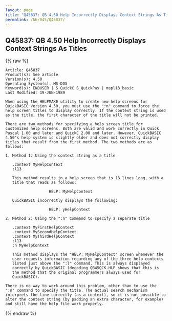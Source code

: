 ```yaml
---
layout: page
title: "Q45837: QB 4.50 Help Incorrectly Displays Context Strings As Titles"
permalink: /kb/045/Q45837/
---
```


## Q45837: QB 4.50 Help Incorrectly Displays Context Strings As Titles

{% raw %}

	Article: Q45837
	Product(s): See article
	Version(s): 4.50
	Operating System(s): MS-DOS
	Keyword(s): ENDUSER | S_QuickC S_QuickPas | mspl13_basic
	Last Modified: 19-JUN-1989
	
	When using the HELPMAKE utility to create new help screens for
	QuickBASIC Version 4.50, you must use the ":n" command to force the
	help screen titles to display correctly. If the context string is used
	as the title, the first character of the title will not be printed.
	
	There are two methods for specifying a help screen title for
	customized help screens. Both are valid and work correctly in Quick
	Pascal 1.00 and later and QuickC 2.00 and later. However, QuickBASIC
	4.50's help system is slightly older and does not correctly display
	titles that result from the first method. The two methods are as
	follows:
	
	1. Method 1: Using the context string as a title
	
	   .context MyHelpContext
	   :l13
	
	   This method results in a help screen that is 13 lines long, with a
	   title that reads as follows:
	
	                   HELP: MyHelpContext
	
	   QuickBASIC incorrectly displays the following:
	
	                   HELP: yHelpContext
	
	2. Method 2: Using the ":n" Command to specify a separate title
	
	   .context MyFirstHelpContext
	   .context MySecondHelpContext
	   .context MyThirdHelpContext
	   :l13
	   :n MyHelpContext
	
	   This method displays the "HELP: MyHelpContext" screen whenever the
	   user requests information regarding any of the three help contexts
	   listed just above the ":l" command. This is always displayed
	   correctly by QuickBASIC (decoding QB45QCK.HLP shows that this is
	   the method that the original programmers always used for
	   QuickBASIC).
	
	There is no way to work around this problem, other than to use the
	":n" command to specify the title. The actual search mechanism
	interprets the line correctly (as a context), so it is not possible to
	alter the context string (by padding an extra character, for example)
	and still have the help file work properly.

{% endraw %}
